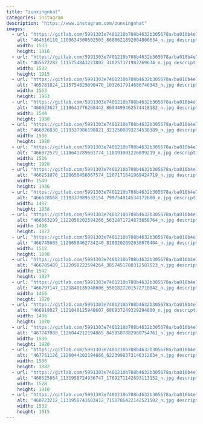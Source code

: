 ```yaml
---
title: "zunxingnhat"
categories: instagram
description: "https://www.instagram.com/zunxingnhat"
images:
  - url: "https://gitlab.com/5991303e7401210b708b4632b305678a/ba010b4e786333c392afc34f8122e7a2c283878c/-/raw/main/Instagram/zunxingnhat/image/464616110_1109634500502503_8688621892004800634_n.jpg"
    alt: "464616110_1109634500502503_8688621892004800634_n.jpg description"
    width: 1533
    height: 1916
  - url: "https://gitlab.com/5991303e7401210b708b4632b305678a/ba010b4e786333c392afc34f8122e7a2c283878c/-/raw/main/Instagram/zunxingnhat/image/465672282_1115754843223802_310257371982269634_n.jpg"
    alt: "465672282_1115754843223802_310257371982269634_n.jpg description"
    width: 1532
    height: 1915
  - url: "https://gitlab.com/5991303e7401210b708b4632b305678a/ba010b4e786333c392afc34f8122e7a2c283878c/-/raw/main/Instagram/zunxingnhat/image/465781824_1115754829890470_1032617914686740343_n.jpg"
    alt: "465781824_1115754829890470_1032617914686740343_n.jpg description"
    width: 1563
    height: 1953
  - url: "https://gitlab.com/5991303e7401210b708b4632b305678a/ba010b4e786333c392afc34f8122e7a2c283878c/-/raw/main/Instagram/zunxingnhat/image/466023627_1118641776268442_8694499462574418182_n.jpg"
    alt: "466023627_1118641776268442_8694499462574418182_n.jpg description"
    width: 1544
    height: 1930
  - url: "https://gitlab.com/5991303e7401210b708b4632b305678a/ba010b4e786333c392afc34f8122e7a2c283878c/-/raw/main/Instagram/zunxingnhat/image/466026830_1119337986198821_3232500893234536389_n.jpg"
    alt: "466026830_1119337986198821_3232500893234536389_n.jpg description"
    width: 1536
    height: 1920
  - url: "https://gitlab.com/5991303e7401210b708b4632b305678a/ba010b4e786333c392afc34f8122e7a2c283878c/-/raw/main/Instagram/zunxingnhat/image/466072579_1118641789601774_118193001226899219_n.jpg"
    alt: "466072579_1118641789601774_118193001226899219_n.jpg description"
    width: 1536
    height: 1920
  - url: "https://gitlab.com/5991303e7401210b708b4632b305678a/ba010b4e786333c392afc34f8122e7a2c283878c/-/raw/main/Instagram/zunxingnhat/image/466251076_1120650456067574_1267171641969424719_n.jpg"
    alt: "466251076_1120650456067574_1267171641969424719_n.jpg description"
    width: 1549
    height: 1936
  - url: "https://gitlab.com/5991303e7401210b708b4632b305678a/ba010b4e786333c392afc34f8122e7a2c283878c/-/raw/main/Instagram/zunxingnhat/image/466628568_1119337989532154_799754814534172680_n.jpg"
    alt: "466628568_1119337989532154_799754814534172680_n.jpg description"
    width: 1487
    height: 1858
  - url: "https://gitlab.com/5991303e7401210b708b4632b305678a/ba010b4e786333c392afc34f8122e7a2c283878c/-/raw/main/Instagram/zunxingnhat/image/466663299_1122050202594266_5632871724873658764_n.jpg"
    alt: "466663299_1122050202594266_5632871724873658764_n.jpg description"
    width: 1498
    height: 1872
  - url: "https://gitlab.com/5991303e7401210b708b4632b305678a/ba010b4e786333c392afc34f8122e7a2c283878c/-/raw/main/Instagram/zunxingnhat/image/466745605_1120650462734240_8100202092038070404_n.jpg"
    alt: "466745605_1120650462734240_8100202092038070404_n.jpg description"
    width: 1512
    height: 1890
  - url: "https://gitlab.com/5991303e7401210b708b4632b305678a/ba010b4e786333c392afc34f8122e7a2c283878c/-/raw/main/Instagram/zunxingnhat/image/466785489_1122050222594264_3857451780312587523_n.jpg"
    alt: "466785489_1122050222594264_3857451780312587523_n.jpg description"
    width: 1542
    height: 1927
  - url: "https://gitlab.com/5991303e7401210b708b4632b305678a/ba010b4e786333c392afc34f8122e7a2c283878c/-/raw/main/Instagram/zunxingnhat/image/466797147_1121840135948606_5501827201572710842_n.jpg"
    alt: "466797147_1121840135948606_5501827201572710842_n.jpg description"
    width: 1456
    height: 1820
  - url: "https://gitlab.com/5991303e7401210b708b4632b305678a/ba010b4e786333c392afc34f8122e7a2c283878c/-/raw/main/Instagram/zunxingnhat/image/466918027_1121840125948607_686937249329294800_n.jpg"
    alt: "466918027_1121840125948607_686937249329294800_n.jpg description"
    width: 1496
    height: 1870
  - url: "https://gitlab.com/5991303e7401210b708b4632b305678a/ba010b4e786333c392afc34f8122e7a2c283878c/-/raw/main/Instagram/zunxingnhat/image/467747088_1126044212194865_8459587882980754761_n.jpg"
    alt: "467747088_1126044212194865_8459587882980754761_n.jpg description"
    width: 1536
    height: 1920
  - url: "https://gitlab.com/5991303e7401210b708b4632b305678a/ba010b4e786333c392afc34f8122e7a2c283878c/-/raw/main/Instagram/zunxingnhat/image/467751126_1126044202194866_6223998373146312634_n.jpg"
    alt: "467751126_1126044202194866_6223998373146312634_n.jpg description"
    width: 1506
    height: 1882
  - url: "https://gitlab.com/5991303e7401210b708b4632b305678a/ba010b4e786333c392afc34f8122e7a2c283878c/-/raw/main/Instagram/zunxingnhat/image/468625864_1131958724936747_1769271142693113152_n.jpg"
    alt: "468625864_1131958724936747_1769271142693113152_n.jpg description"
    width: 1528
    height: 1910
  - url: "https://gitlab.com/5991303e7401210b708b4632b305678a/ba010b4e786333c392afc34f8122e7a2c283878c/-/raw/main/Instagram/zunxingnhat/image/468723212_1131958741603412_7151786422142521502_n.jpg"
    alt: "468723212_1131958741603412_7151786422142521502_n.jpg description"
    width: 1532
    height: 1915
---
```


